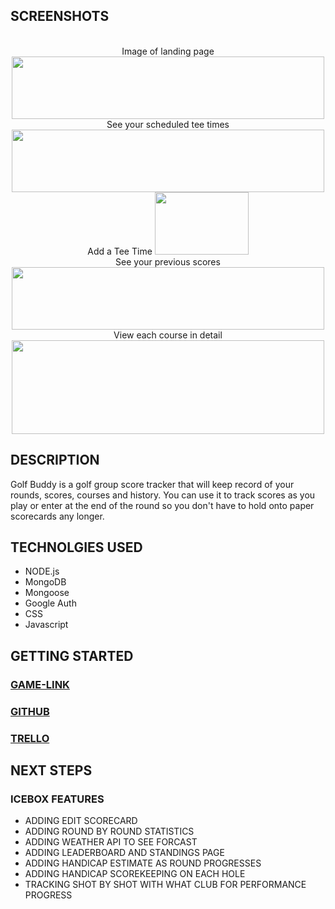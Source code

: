 ## SCREENSHOTS

<div id="header" align="center">
<br>Image of landing page

  <img src="https://i.imgur.com/Z53q3g4.png" width="500" height="100">
<br>See your scheduled tee times

  <img src="https://i.imgur.com/d7mArnK.png" width="500" height="100">
<br>Add a Tee Time

  <img src="https://i.imgur.com/btRCPOT.png" width="150" height="100">
<br>See your previous scores

  <img src="https://i.imgur.com/Qcpxw5m.png" width="500" height="100">
<br>View each course in detail

  <img src="https://i.imgur.com/3KNMIIA.png" width="500" height="150">


</div>

## DESCRIPTION
Golf Buddy is a golf group score tracker that will keep record of your rounds, scores, courses and history. You can use it to track scores as you play or enter at the end of the round so you don't have to hold onto paper scorecards any longer.

## TECHNOLGIES USED
* NODE.js
* MongoDB
* Mongoose
* Google Auth
* CSS
* Javascript


## GETTING STARTED
### [GAME-LINK](https://golf-buddy-2023.herokuapp.com/)
### [GITHUB](https://github.com/curtis-salcedo/golf-buddy)
### [TRELLO](https://trello.com/b/9UCuiymD/ga-project-2-golf-buddy)

## NEXT STEPS
### ICEBOX FEATURES
* ADDING EDIT SCORECARD
* ADDING ROUND BY ROUND STATISTICS
* ADDING WEATHER API TO SEE FORCAST
* ADDING LEADERBOARD AND STANDINGS PAGE
* ADDING HANDICAP ESTIMATE AS ROUND PROGRESSES
* ADDING HANDICAP SCOREKEEPING ON EACH HOLE
* TRACKING SHOT BY SHOT WITH WHAT CLUB FOR PERFORMANCE PROGRESS